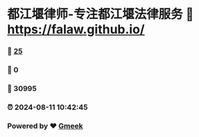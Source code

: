 # 都江堰律师-专注都江堰法律服务 :link: https://falaw.github.io/ 
### :page_facing_up: [25](https://falaw.github.io//tag.html) 
### :speech_balloon: 0 
### :hibiscus: 30995 
### :alarm_clock: 2024-08-11 10:42:45 
### Powered by :heart: [Gmeek](https://github.com/Meekdai/Gmeek)
